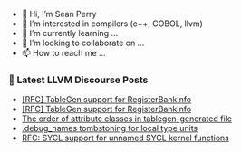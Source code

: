 - 👋 Hi, I’m Sean Perry
- 👀 I’m interested in compilers (c++, COBOL, llvm)
- 🌱 I’m currently learning ...
- 💞️ I’m looking to collaborate on ...
- 📫 How to reach me ...

<!---
s66perry/s66perry is a ✨ special ✨ repository because its `README.md` (this file) appears on your GitHub profile.
You can click the Preview link to take a look at your changes.
--->
### 📕 Latest LLVM Discourse Posts

<!-- DISCOURSE-LLVM:START -->
- [[RFC] TableGen support for RegisterBankInfo](https://discourse.llvm.org/t/rfc-tablegen-support-for-registerbankinfo/74459#post_3)
- [[RFC] TableGen support for RegisterBankInfo](https://discourse.llvm.org/t/rfc-tablegen-support-for-registerbankinfo/74459#post_2)
- [The order of attribute classes in tablegen-generated file](https://discourse.llvm.org/t/the-order-of-attribute-classes-in-tablegen-generated-file/74387#post_5)
- [.debug_names tombstoning for local type units](https://discourse.llvm.org/t/debug-names-tombstoning-for-local-type-units/74410#post_3)
- [RFC: SYCL support for unnamed SYCL kernel functions](https://discourse.llvm.org/t/rfc-sycl-support-for-unnamed-sycl-kernel-functions/74087?page=2#post_28)
<!-- DISCOURSE-LLVM:END -->
